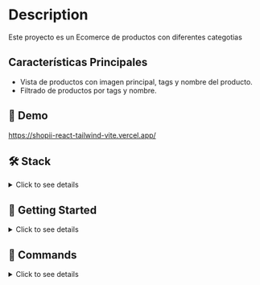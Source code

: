 # Description

Este proyecto es un Ecomerce de productos con diferentes categotias 

## Características Principales

- Vista de productos con imagen principal, tags y nombre del producto.
- Filtrado de productos por tags y nombre.

## 🚀 Demo
 https://shopii-react-tailwind-vite.vercel.app/


## 🛠️ Stack

<details>
  <summary>Click to see details</summary>

- [**React**](https://react.dev/blog/2023/03/16/introducing-react-dev) - The library for web and native user interfaces



</details>

## 🚀 Getting Started

<details>
  <summary>Click to see details</summary>
<br>

1. Clone this repository.

```bash
git clone git@github.com:Daparamo/Shopii-React-Tailwind-Vite.git
```

2. Install the dependencies:

```bash
npm install
```


3. Run the development server:

```bash
npm run dev

```

4. Open [**http://localhost:5173**](http://localhost:5173/) with your browser to see the result 🚀
</details>



## 🧞 Commands
<details>
  <summary>Click to see details</summary>
<br>

|     | Command          | Action                                        |
| :-- | :--------------- | :-------------------------------------------- |
| ⚙️  | `dev`            | Starts local dev server at `localhost:5173`.  |
| ⚙️  | `build`          | Build your production site to `./dist/`.     |

                   
</details>